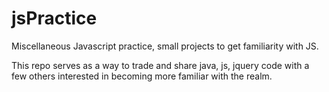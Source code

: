 # jsPractice
Miscellaneous Javascript practice, small projects to get familiarity with JS.

This repo serves as a way to trade and share java, js, jquery code with a few others interested in becoming more familiar with the realm.
